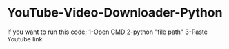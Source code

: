# YouTube-Video-Downloader-Python

If you want to run this code;
1-Open CMD
2-python "file path"
3-Paste Youtube link
